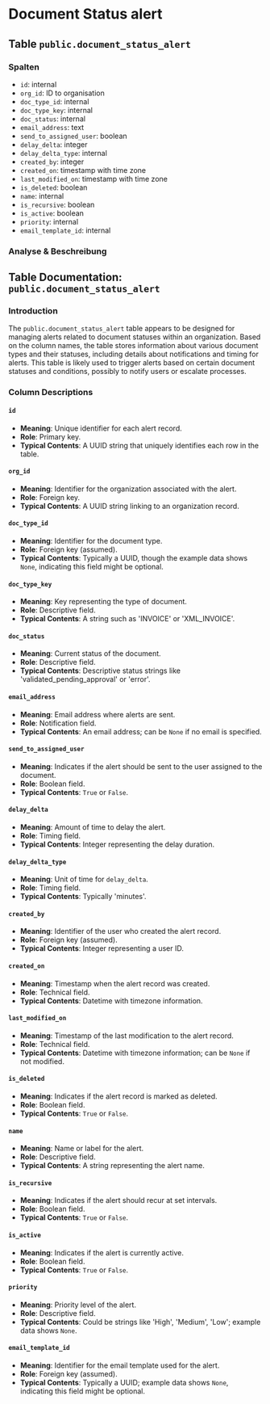 # Document Status alert

## Table `public.document_status_alert`

### Spalten

* `id`: internal
* `org_id`: ID to organisation
* `doc_type_id`: internal
* `doc_type_key`: internal
* `doc_status`: internal
* `email_address`: text
* `send_to_assigned_user`: boolean
* `delay_delta`: integer
* `delay_delta_type`: internal
* `created_by`: integer
* `created_on`: timestamp with time zone
* `last_modified_on`: timestamp with time zone
* `is_deleted`: boolean
* `name`: internal
* `is_recursive`: boolean
* `is_active`: boolean
* `priority`: internal
* `email_template_id`: internal

### Analyse & Beschreibung

## Table Documentation: `public.document_status_alert`

### Introduction

The `public.document_status_alert` table appears to be designed for managing alerts related to document statuses within an organization. Based on the column names, the table stores information about various document types and their statuses, including details about notifications and timing for alerts. This table is likely used to trigger alerts based on certain document statuses and conditions, possibly to notify users or escalate processes.

### Column Descriptions

#### `id`

* **Meaning**: Unique identifier for each alert record.
* **Role**: Primary key.
* **Typical Contents**: A UUID string that uniquely identifies each row in the table.

#### `org_id`

* **Meaning**: Identifier for the organization associated with the alert.
* **Role**: Foreign key.
* **Typical Contents**: A UUID string linking to an organization record.

#### `doc_type_id`

* **Meaning**: Identifier for the document type.
* **Role**: Foreign key (assumed).
* **Typical Contents**: Typically a UUID, though the example data shows `None`, indicating this field might be optional.

#### `doc_type_key`

* **Meaning**: Key representing the type of document.
* **Role**: Descriptive field.
* **Typical Contents**: A string such as 'INVOICE' or 'XML\_INVOICE'.

#### `doc_status`

* **Meaning**: Current status of the document.
* **Role**: Descriptive field.
* **Typical Contents**: Descriptive status strings like 'validated\_pending\_approval' or 'error'.

#### `email_address`

* **Meaning**: Email address where alerts are sent.
* **Role**: Notification field.
* **Typical Contents**: An email address; can be `None` if no email is specified.

#### `send_to_assigned_user`

* **Meaning**: Indicates if the alert should be sent to the user assigned to the document.
* **Role**: Boolean field.
* **Typical Contents**: `True` or `False`.

#### `delay_delta`

* **Meaning**: Amount of time to delay the alert.
* **Role**: Timing field.
* **Typical Contents**: Integer representing the delay duration.

#### `delay_delta_type`

* **Meaning**: Unit of time for `delay_delta`.
* **Role**: Timing field.
* **Typical Contents**: Typically 'minutes'.

#### `created_by`

* **Meaning**: Identifier of the user who created the alert record.
* **Role**: Foreign key (assumed).
* **Typical Contents**: Integer representing a user ID.

#### `created_on`

* **Meaning**: Timestamp when the alert record was created.
* **Role**: Technical field.
* **Typical Contents**: Datetime with timezone information.

#### `last_modified_on`

* **Meaning**: Timestamp of the last modification to the alert record.
* **Role**: Technical field.
* **Typical Contents**: Datetime with timezone information; can be `None` if not modified.

#### `is_deleted`

* **Meaning**: Indicates if the alert record is marked as deleted.
* **Role**: Boolean field.
* **Typical Contents**: `True` or `False`.

#### `name`

* **Meaning**: Name or label for the alert.
* **Role**: Descriptive field.
* **Typical Contents**: A string representing the alert name.

#### `is_recursive`

* **Meaning**: Indicates if the alert should recur at set intervals.
* **Role**: Boolean field.
* **Typical Contents**: `True` or `False`.

#### `is_active`

* **Meaning**: Indicates if the alert is currently active.
* **Role**: Boolean field.
* **Typical Contents**: `True` or `False`.

#### `priority`

* **Meaning**: Priority level of the alert.
* **Role**: Descriptive field.
* **Typical Contents**: Could be strings like 'High', 'Medium', 'Low'; example data shows `None`.

#### `email_template_id`

* **Meaning**: Identifier for the email template used for the alert.
* **Role**: Foreign key (assumed).
* **Typical Contents**: Typically a UUID; example data shows `None`, indicating this field might be optional.
